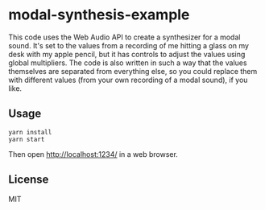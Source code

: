 # modal-synthesis-example

This code uses the Web Audio API to create a synthesizer for a modal sound. It's set to the values from a recording of me hitting a glass on my desk with my apple pencil, but it has controls to adjust the values using global multipliers. The code is also written in such a way that the values themselves are separated from everything else, so you could replace them with different values (from your own recording of a modal sound), if you like.

## Usage

```
yarn install
yarn start
```

Then open <http://localhost:1234/> in a web browser.

## License

MIT
